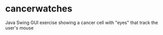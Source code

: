 cancerwatches
=============

Java Swing GUI exercise showing a cancer cell with "eyes" that track the user's mouse
